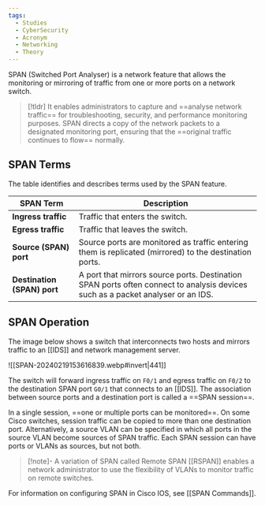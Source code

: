 ```yaml
---
tags:
  - Studies
  - CyberSecurity
  - Acronym
  - Networking
  - Theory
---
```

  SPAN (Switched Port Analyser) is a network feature that allows the monitoring or mirroring of traffic from one or more ports on a network switch.
  
  > [!tldr]
  > It enables administrators to capture and ==analyse network traffic== for troubleshooting, security, and performance monitoring purposes. SPAN directs a copy of the network packets to a designated monitoring port, ensuring that the ==original traffic continues to flow== normally.

## SPAN Terms

The table identifies and describes terms used by the SPAN feature.

| **SPAN Term**               | **Description**                                                                                                                 |
| --------------------------- | ------------------------------------------------------------------------------------------------------------------------------- |
| **Ingress traffic**         | Traffic that enters the switch.                                                                                                 |
| **Egress traffic**          | Traffic that leaves the switch.                                                                                                 |
| **Source (SPAN) port**      | Source ports are monitored as traffic entering them is replicated (mirrored) to the destination ports.                          |
| **Destination (SPAN) port** | A port that mirrors source ports. Destination SPAN ports often connect to analysis devices such as a packet analyser or an IDS. |

## SPAN Operation

The image below shows a switch that interconnects two hosts and mirrors traffic to an [[IDS]] and network management server.

![[SPAN-20240219153616839.webp#invert|441]]

The switch will forward ingress traffic on `F0/1` and egress traffic on `F0/2` to the destination SPAN port `G0/1` that connects to an [[IDS]]. The association between source ports and a destination port is called a ==SPAN session==. 

In a single session, ==one or multiple ports can be monitored==. On some Cisco switches, session traffic can be copied to more than one destination port. Alternatively, a source VLAN can be specified in which all ports in the source VLAN become sources of SPAN traffic. Each SPAN session can have ports or VLANs as sources, but not both.

> [!note]-
> A variation of SPAN called Remote SPAN [[RSPAN]] enables a network administrator to use the flexibility of VLANs to monitor traffic on remote switches.

For information on configuring SPAN in Cisco IOS, see [[SPAN Commands]].